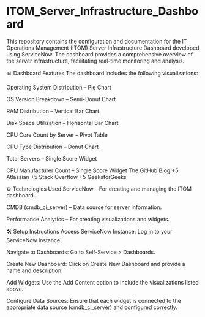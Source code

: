 # ITOM_Server_Infrastructure_Dashboard

This repository contains the configuration and documentation for the IT Operations Management (ITOM) Server Infrastructure Dashboard developed using ServiceNow. The dashboard provides a comprehensive overview of the server infrastructure, facilitating real-time monitoring and analysis.​

📊 Dashboard Features
The dashboard includes the following visualizations:​

Operating System Distribution – Pie Chart

OS Version Breakdown – Semi-Donut Chart

RAM Distribution – Vertical Bar Chart

Disk Space Utilization – Horizontal Bar Chart

CPU Core Count by Server – Pivot Table

CPU Type Distribution – Donut Chart

Total Servers – Single Score Widget

CPU Manufacturer Count – Single Score Widget​
The GitHub Blog
+5
Atlassian
+5
Stack Overflow
+5
GeeksforGeeks

⚙️ Technologies Used
ServiceNow – For creating and managing the ITOM dashboard.

CMDB (cmdb_ci_server) – Data source for server information.

Performance Analytics – For creating visualizations and widgets.​

🛠️ Setup Instructions
Access ServiceNow Instance: Log in to your ServiceNow instance.

Navigate to Dashboards: Go to Self-Service > Dashboards.

Create New Dashboard: Click on Create New Dashboard and provide a name and description.

Add Widgets: Use the Add Content option to include the visualizations listed above.

Configure Data Sources: Ensure that each widget is connected to the appropriate data source (cmdb_ci_server) and configured correctly.


